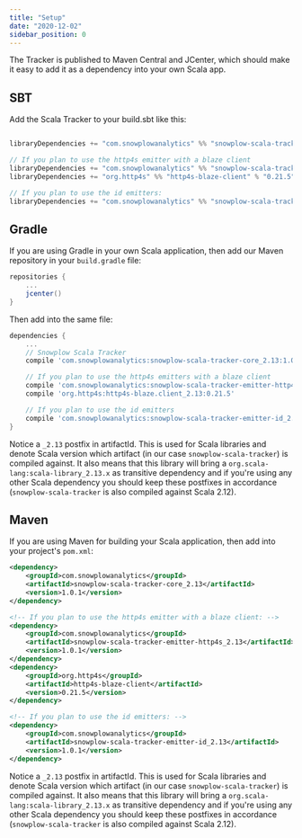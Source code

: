 ```yaml
---
title: "Setup"
date: "2020-12-02"
sidebar_position: 0
---
```


The Tracker is published to Maven Central and JCenter, which should make it easy to add it as a dependency into your own Scala app.

## SBT

Add the Scala Tracker to your build.sbt like this:

```scala

libraryDependencies += "com.snowplowanalytics" %% "snowplow-scala-tracker-core" % "1.0.1"

// If you plan to use the http4s emitter with a blaze client
libraryDependencies += "com.snowplowanalytics" %% "snowplow-scala-tracker-emitter-https" % "1.0.1"
libraryDependencies += "org.http4s" %% "http4s-blaze-client" % "0.21.5"

// If you plan to use the id emitters:
libraryDependencies += "com.snowplowanalytics" %% "snowplow-scala-tracker-emitter-id" % "1.0.1"
```

## Gradle

If you are using Gradle in your own Scala application, then add our Maven repository in your `build.gradle` file:

```gradle
repositories {
    ...
    jcenter()
}
```

Then add into the same file:

```gradle
dependencies {
    ...
    // Snowplow Scala Tracker
    compile 'com.snowplowanalytics:snowplow-scala-tracker-core_2.13:1.0.1'

    // If you plan to use the http4s emitters with a blaze client
    compile 'com.snowplowanalytics:snowplow-scala-tracker-emitter-http4s_2.13:1.0.1'
    compile 'org.http4s:http4s-blaze.client_2.13:0.21.5'

    // If you plan to use the id emitters
    compile 'com.snowplowanalytics:snowplow-scala-tracker-emitter-id_2.13:1.0.1'
}
```

Notice a `_2.13` postfix in artifactId. This is used for Scala libraries and denote Scala version which artifact (in our case `snowplow-scala-tracker`) is compiled against. It also means that this library will bring a `org.scala-lang:scala-library_2.13.x` as transitive dependency and if you're using any other Scala dependency you should keep these postfixes in accordance (`snowplow-scala-tracker` is also compiled against Scala 2.12).

## Maven

If you are using Maven for building your Scala application, then add into your project's `pom.xml`:

```xml
<dependency>
    <groupId>com.snowplowanalytics</groupId>
    <artifactId>snowplow-scala-tracker-core_2.13</artifactId>
    <version>1.0.1</version>
</dependency>

<!-- If you plan to use the http4s emitter with a blaze client: -->
<dependency>
    <groupId>com.snowplowanalytics</groupId>
    <artifactId>snowplow-scala-tracker-emitter-http4s_2.13</artifactId>
    <version>1.0.1</version>
</dependency>
<dependency>
    <groupId>org.http4s</groupId>
    <artifactId>http4s-blaze-client</artifactId>
    <version>0.21.5</version>
</dependency>

<!-- If you plan to use the id emitters: -->
<dependency>
    <groupId>com.snowplowanalytics</groupId>
    <artifactId>snowplow-scala-tracker-emitter-id_2.13</artifactId>
    <version>1.0.1</version>
</dependency>
```

Notice a `_2.13` postfix in artifactId. This is used for Scala libraries and denote Scala version which artifact (in our case `snowplow-scala-tracker`) is compiled against. It also means that this library will bring a `org.scala-lang:scala-library_2.13.x` as transitive dependency and if you're using any other Scala dependency you should keep these postfixes in accordance (`snowplow-scala-tracker` is also compiled against Scala 2.12).
